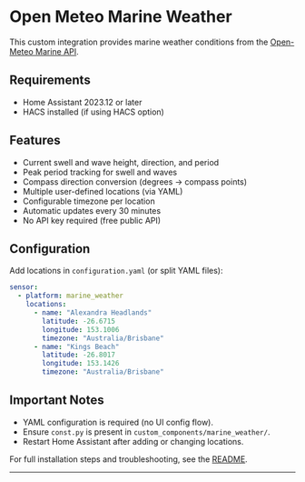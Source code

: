 # Open Meteo Marine Weather

This custom integration provides marine weather conditions from the [Open-Meteo Marine API](https://marine-api.open-meteo.com/v1/marine).

## Requirements
- Home Assistant 2023.12 or later
- HACS installed (if using HACS option)

## Features

* Current swell and wave height, direction, and period
* Peak period tracking for swell and waves
* Compass direction conversion (degrees → compass points)
* Multiple user-defined locations (via YAML)
* Configurable timezone per location
* Automatic updates every 30 minutes
* No API key required (free public API)

## Configuration

Add locations in `configuration.yaml` (or split YAML files):

```yaml
sensor:
  - platform: marine_weather
    locations:
      - name: "Alexandra Headlands"
        latitude: -26.6715
        longitude: 153.1006
        timezone: "Australia/Brisbane"
      - name: "Kings Beach"
        latitude: -26.8017
        longitude: 153.1426
        timezone: "Australia/Brisbane"
```

## Important Notes

* YAML configuration is required (no UI config flow).
* Ensure `const.py` is present in `custom_components/marine_weather/`.
* Restart Home Assistant after adding or changing locations.

For full installation steps and troubleshooting, see the [README](https://github.com/cloudbr34k84/Open-Meteo-Marine-Weather).

---